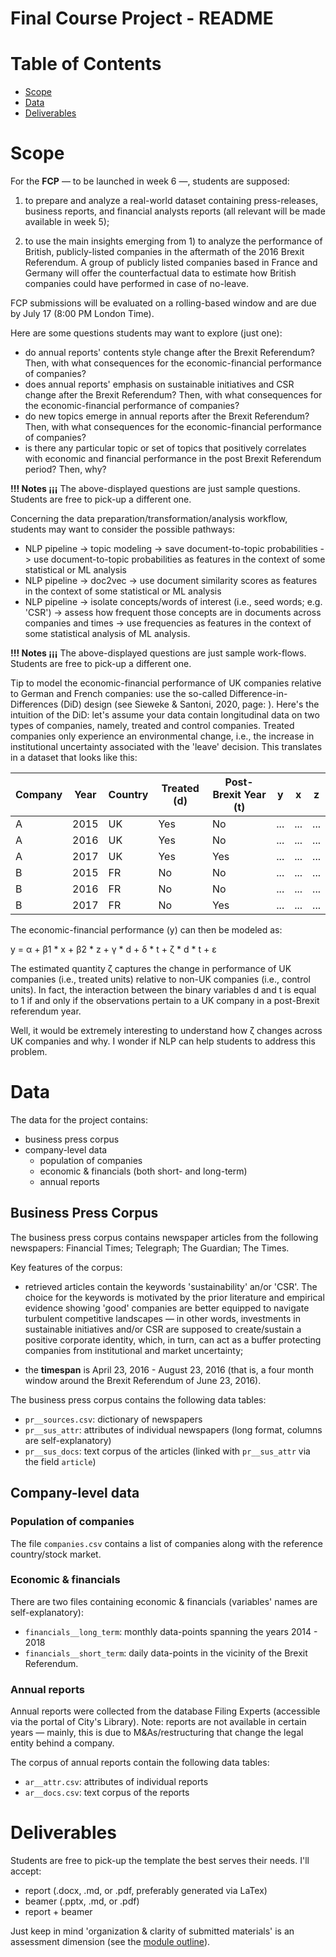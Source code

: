 Final Course Project - README
=============================

Table of Contents
=================

<!-- vim-markdown-toc GFM -->
* [Scope](#scope)
* [Data](#data)
* [Deliverables](#deliverables)
<!-- vim-markdown-toc GFM -->

Scope
=====

For the **FCP** ― to be launched in week 6 ―, students are supposed:

1.  to prepare and analyze a real-world dataset containing
    press-releases, business reports, and financial analysts reports
    (all relevant will be made available in week 5);

2.  to use the main insights emerging from 1) to analyze the performance
    of British, publicly-listed companies in the aftermath of the 2016
    Brexit Referendum. A group of publicly listed companies based in
    France and Germany will offer the counterfactual data to estimate
    how British companies could have performed in case of no-leave.

FCP submissions will be evaluated on a rolling-based window and are due
by July 17 (8:00 PM London Time).

Here are some questions students may want to explore (just one):

+ do annual reports' contents style change after the Brexit
Referendum? Then, with what consequences for the economic-financial 
performance of companies?
+ does annual reports' emphasis on sustainable initiatives and CSR 
change after the Brexit Referendum? Then, with what consequences for the 
economic-financial performance of companies?
+ do new topics emerge in annual reports after the Brexit Referendum? Then, 
with what consequences for the economic-financial performance of companies?
+ is there any particular topic or set of topics that positively correlates
with economic and financial performance in the post Brexit Referendum period?
Then, why?


**!!!  Notes ¡¡¡** The above-displayed questions are just sample questions. Students are
free to pick-up a different one.

Concerning the data preparation/transformation/analysis workflow, students may
want to consider the possible pathways:

+ NLP pipeline -> topic modeling -> save document-to-topic probabilities -> use
document-to-topic probabilities as features in the context of some statistical
or ML analysis
+ NLP pipeline -> doc2vec -> use document similarity scores as features in the 
context of some statistical or ML analysis
+ NLP pipeline -> isolate concepts/words of interest (i.e., seed words; e.g. 
'CSR') -> assess how frequent those concepts are in documents across companies 
and times -> use frequencies as features in the context of some statistical 
analysis of ML analysis.

**!!!  Notes ¡¡¡** The above-displayed questions are just sample work-flows. 
Students are free to pick-up a different one.

Tip to model the economic-financial performance of UK companies relative to 
German and French companies: use the so-called Difference-in-Differences (DiD)
design (see Sieweke & Santoni, 2020, page: ). Here's the intuition of the DiD:
let's assume your data contain longitudinal data on two types of companies,
namely, treated and control companies. Treated companies only experience an 
environmental change, i.e., the increase in institutional uncertainty associated
with the 'leave' decision. This translates in a dataset that looks like this:

| Company | Year | Country | Treated (d) | Post-Brexit Year (t) | y   | x   | z   |
|---------|------|---------|-------------|----------------------|-----|-----|-----|
| A       | 2015 | UK      | Yes         | No                   | ... | ... | ... |
| A       | 2016 | UK      | Yes         | No                   | ... | ... | ... |
| A       | 2017 | UK      | Yes         | Yes                  | ... | ... | ... |
| B       | 2015 | FR      | No          | No                   | ... | ... | ... |
| B       | 2016 | FR      | No          | No                   | ... | ... | ... |
| B       | 2017 | FR      | No          | Yes                  | ... | ... | ... |

The economic-financial performance (y) can then be modeled as:

y = α + β1 * x + β2 * z + γ * d + δ * t + ζ * d * t + ε 

The estimated quantity ζ captures the change in performance of UK companies
(i.e., treated units) relative to non-UK companies (i.e., control units). In
fact, the interaction between the binary variables d and t is equal to 1 if and
only if the observations pertain to a UK company in a post-Brexit referendum
year.

Well, it would be extremely interesting to understand how ζ changes across UK
companies and why. I wonder if NLP can help students to address this problem.

Data
====

The data for the project contains:

+ business press corpus
+ company-level data
  - population of companies
  - economic & financials (both short- and long-term)
  + annual reports

Business Press Corpus
---------------------

The business press corpus contains newspaper articles from the following 
newspapers: Financial Times; Telegraph; The Guardian; The Times.

Key features of the corpus:

* retrieved articles contain the keywords 'sustainability' an/or 'CSR'. The
choice for the keywords is motivated by the prior literature and empirical 
evidence showing 'good' companies are better equipped to navigate turbulent
competitive landscapes ― in other words, investments in sustainable initiatives
and/or CSR are supposed to create/sustain a positive corporate identity, which,
in turn, can act as a buffer protecting companies from institutional and market
uncertainty;
+ the **timespan** is April 23, 2016 - August 23, 2016 (that is, a  four month 
window around the Brexit Referendum of June 23, 2016).

The business press corpus contains the following data tables:

+ `pr__sources.csv`: dictionary of newspapers
+ `pr__sus_attr`: attributes of individual newspapers (long format, columns are
self-explanatory)
+ `pr__sus_docs`: text corpus of the articles (linked with `pr__sus_attr` via
the field `article`)

Company-level data
------------------

### Population of companies

The file `companies.csv` contains a list of companies along with the reference
country/stock market.

### Economic & financials

There are two files containing economic & financials (variables' names are 
self-explanatory):

+ `financials__long_term`: monthly data-points spanning the years 2014 - 2018
+ `financials__short_term`: daily data-points in the vicinity of the Brexit
Referendum. 

### Annual reports

Annual reports were collected from the database Filing Experts (accessible via
the portal of City's Library). Note: reports are not available in certain years
― mainly, this is due to M&As/restructuring that change the legal entity
behind a company.

The corpus of annual reports contain the following data tables:

+ `ar__attr.csv`: attributes of individual reports
+ `ar__docs.csv`: text corpus of the reports


Deliverables
============

Students are free to pick-up the template the best serves their needs. I'll
accept:

+ report (.docx, .md, or .pdf, preferably generated via LaTex)
+ beamer (.pptx, .md, or .pdf)
+ report + beamer

Just keep in mind 'organization & clarity of submitted materials' is an
assessment dimension (see the [module outline](https://github.com/simoneSantoni/applied-NLP-smm694#learning-objectives-and-assessment)).
